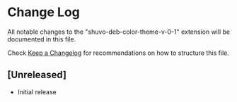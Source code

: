 # Change Log

All notable changes to the "shuvo-deb-color-theme-v-0-1" extension will be documented in this file.

Check [Keep a Changelog](http://keepachangelog.com/) for recommendations on how to structure this file.

## [Unreleased]

- Initial release
